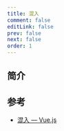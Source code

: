 ```yaml
---
title: 混入
comment: false
editLink: false
prev: false
next: false
order: 1
---
```


## 简介


## 参考

- [混入 — Vue.js](https://v2.cn.vuejs.org/v2/guide/mixins.html)
